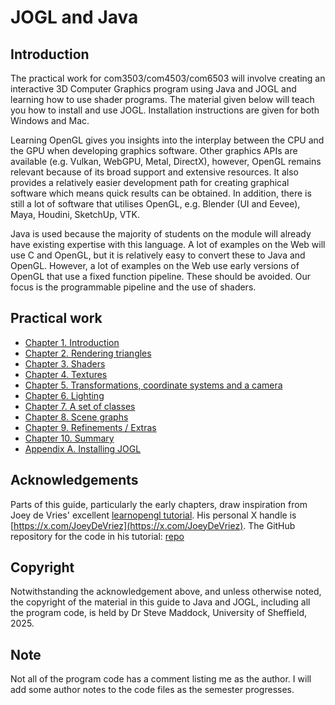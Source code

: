 # JOGL and Java

## Introduction

The practical work for com3503/com4503/com6503 will involve creating an interactive 3D Computer Graphics program using Java and JOGL and learning how to use shader programs. The material given below will teach you how to install and use JOGL. Installation instructions are given for both Windows and Mac.

Learning OpenGL gives you insights into the interplay between the CPU and the GPU when developing graphics software. Other graphics APIs are available (e.g. Vulkan, WebGPU, Metal, DirectX), however, OpenGL remains relevant because of its broad support and extensive resources. It also provides a relatively easier development path for creating graphical software which means quick results can be obtained. In addition, there is still a lot of software that utilises OpenGL, e.g. Blender (UI and Eevee), Maya, Houdini, SketchUp, VTK. 

Java is used because the majority of students on the module will already have existing expertise with this language. A lot of examples on the Web will use C and OpenGL, but it is relatively easy to convert these to Java and OpenGL. However, a lot of examples on the Web use early versions of OpenGL that use a fixed function pipeline. These should be avoided. Our focus is the programmable pipeline and the use of shaders.

## Practical work

- [Chapter 1. Introduction](docs/ch1.md)
- [Chapter 2. Rendering triangles](docs/ch2.md)
- [Chapter 3. Shaders](docs/ch3.md)
- [Chapter 4. Textures](docs/ch4.md)
- [Chapter 5. Transformations, coordinate systems and a camera](docs/ch5.md)
- [Chapter 6. Lighting](docs/ch6.md)
- [Chapter 7. A set of classes](docs/ch7.md)
- [Chapter 8. Scene graphs](docs/ch8.md)
- [Chapter 9. Refinements / Extras](docs/ch9.md)
- [Chapter 10. Summary](docs/ch10.md)
- [Appendix A. Installing JOGL](docs/appendixA.md)

## Acknowledgements

Parts of this guide, particularly the early chapters, draw inspiration from Joey de Vries' excellent [learnopengl tutorial](https://learnopengl.com). His personal X handle is [https://x.com/JoeyDeVriez](https://x.com/JoeyDeVriez). The GitHub repository for the code in his tutorial: [repo](https://github.com/JoeyDeVries/LearnOpenGL.)

## Copyright

Notwithstanding the acknowledgement above, and unless otherwise noted, the copyright of the material in this guide to Java and JOGL, including all the program code, is held by Dr Steve Maddock, University of Sheffield, 2025.

## Note

Not all of the program code has a comment listing me as the author. I will add some author notes to the code files as the semester progresses.
